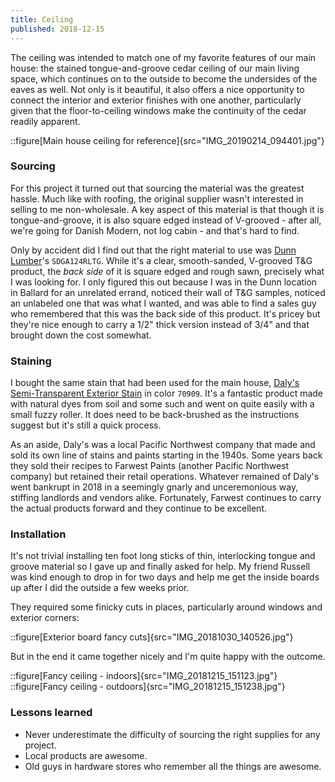 ```yaml
---
title: Ceiling
published: 2018-12-15
---
```


The ceiling was intended to match one of my favorite features of our main house:
the stained tongue-and-groove cedar ceiling of our main living space, which continues on to the outside
to become the undersides of the eaves as well.
Not only is it beautiful, it also offers a nice opportunity to connect the interior and exterior finishes with one another,
particularly given that the floor-to-ceiling windows make the continuity of the cedar readily apparent.

::figure[Main house ceiling for reference]{src="IMG_20190214_094401.jpg"}

### Sourcing

For this project it turned out that sourcing the material was the greatest hassle.
Much like with roofing, the original supplier wasn't interested in selling to me non-wholesale.
A key aspect of this material is that though it is tongue-and-groove, it is also square edged instead of V-grooved -
after all, we're going for Danish Modern, not log cabin - and that's hard to find.

Only by accident did I find out that the right material to use was [Dunn Lumber](https://www.dunnlumber.com/)'s
`SDGA124RLTG`. While it's a clear, smooth-sanded, V-grooved T&G product, the _back side_ of it is square edged and rough sawn,
precisely what I was looking for. I only figured this out because I was in the Dunn location in Ballard
for an unrelated errand, noticed their wall of T&G samples, noticed an unlabeled one that was what I wanted,
and was able to find a sales guy who remembered that this was the back side of this product.
It's pricey but they're nice enough to carry a 1/2" thick version instead of 3/4" and that brought down the cost somewhat.

### Staining

I bought the same stain that had been used for the main house, [Daly's Semi-Transparent Exterior Stain](https://www.dalyswoodfinishes.com/store/index.php?main_page=product_info&cPath=2&products_id=9)
in color `70909`. It's a fantastic product made with natural dyes from soil and some such and went on quite easily
with a small fuzzy roller. It does need to be back-brushed as the instructions suggest but it's still a quick process.

As an aside, Daly's was a local Pacific Northwest company that made and sold its own line of stains and paints
starting in the 1940s. Some years back they sold their recipes to Farwest Paints (another Pacific Northwest company)
but retained their retail operations. Whatever remained of Daly's went bankrupt in 2018 in a seemingly gnarly
and unceremonious way, stiffing landlords and vendors alike. Fortunately, Farwest continues to carry the actual products
forward and they continue to be excellent.

### Installation

It's not trivial installing ten foot long sticks of thin, interlocking tongue and groove material so I gave up and finally asked for help.
My friend Russell was kind enough to drop in for two days and help me get the inside boards up after I did the outside
a few weeks prior.

They required some finicky cuts in places, particularly around windows and exterior corners:

::figure[Exterior board fancy cuts]{src="IMG_20181030_140526.jpg"}

But in the end it came together nicely and I'm quite happy with the outcome.

::figure[Fancy ceiling - indoors]{src="IMG_20181215_151123.jpg"}
::figure[Fancy ceiling - outdoors]{src="IMG_20181215_151238.jpg"}

### Lessons learned

- Never underestimate the difficulty of sourcing the right supplies for any project.
- Local products are awesome.
- Old guys in hardware stores who remember all the things are awesome.
